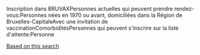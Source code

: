 Inscription dans BRUVAXPersonnes actuelles qui peuvent prendre rendez-vous:Personnes nées en 1970 ou avant, domiciliées dans la Région de Bruxelles-CapitaleAvec une invitation de vaccinationComorbiditésPersonnes qui peuvent s'inscrire sur la liste d'attente:Personne

[Based on this search](https://bruvax.brussels.doctena.be/)